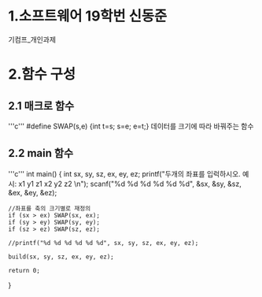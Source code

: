 # 1.소프트웨어 19학번 신동준 
기컴프_개인과제

# 2.함수 구성 
## 2.1 매크로 함수
'''c'''
#define SWAP(s,e)			{int t=s; s=e; e=t;}
데이터를 크기에 따라 바꿔주는 함수

## 2.2 main 함수
'''c'''
int main()
{
	int sx, sy, sz, ex, ey, ez;
	printf("두개의 좌표를 입럭하시오. 예시: x1 y1 z1 x2 y2 z2 \n");
	scanf("%d %d %d %d %d %d", &sx, &sy, &sz, &ex, &ey, &ez);

	//좌표를 축의 크기별로 재정의
	if (sx > ex) SWAP(sx, ex);
	if (sy > ey) SWAP(sy, ey);
	if (sz > ez) SWAP(sz, ez);

	//printf("%d %d %d %d %d %d", sx, sy, sz, ex, ey, ez);

	build(sx, sy, sz, ex, ey, ez);

	return 0;
}


